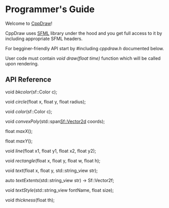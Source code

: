 # Programmer's Guide

Welcome to [CppDraw](https://github.com/tpecholt/cppdraw)!

CppDraw uses [SFML](https://www.sfml-dev.org/documentation) library under the hood and you get full access to it by including appropriate SFML headers.

For begginer-friendly API start by #including *cppdraw.h* documented below.

User code must contain *void draw(float time)* function which will be called upon rendering.

## API Reference

void *bkcolor*(sf::Color c);

void *circle*(float x, float y, float radius);

void *color*(sf::Color c);

void *convexPoly*(std::span<Sf::Vector2d> coords);

float *maxX*();

float *maxY*();

void *line*(float x1, float y1, float x2, float y2);

void *rectangle*(float x, float y, float w, float h);

void *text*(float x, float y, std::string_view str);

auto *textExtents*(std::string_view str) -> Sf::Vector2f;

void *textStyle*(std::string_view fontName, float size);

void *thickness*(float th);


